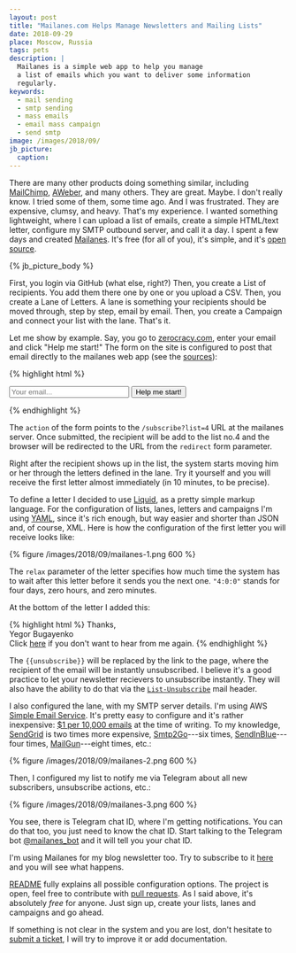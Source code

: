 ```yaml
---
layout: post
title: "Mailanes.com Helps Manage Newsletters and Mailing Lists"
date: 2018-09-29
place: Moscow, Russia
tags: pets
description: |
  Mailanes is a simple web app to help you manage
  a list of emails which you want to deliver some information
  regularly.
keywords:
  - mail sending
  - smtp sending
  - mass emails
  - email mass campaign
  - send smtp
image: /images/2018/09/
jb_picture:
  caption:
---
```


There are many other products doing something similar, including
[MailChimp](http://www.mailchimp.com/), [AWeber](http://www.aweber.com/), and
many others. They are great. Maybe. I don't really know. I tried some of them,
some time ago. And I was frustrated. They are expensive, clumsy, and heavy.
That's my experience. I wanted something lightweight, where I can upload
a list of emails, create a simple HTML/text letter, configure my SMTP outbound
server, and call it a day. I spent a few days and created
[Mailanes](http://www.mailanes.com). It's free (for all of you), it's simple,
and it's [open source](https://github.com/yegor256/mailanes/).

<!--more-->

{% jb_picture_body %}

First, you login via GitHub (what else, right?) Then, you create a List
of recipients. You add them there one by one or you upload a CSV. Then,
you create a Lane of Letters. A lane is something your recipients should
be moved through, step by step, email by email. Then, you create a Campaign
and connect your list with the lane. That's it.

Let me show by example.
Say, you go to [zerocracy.com](https://www.zerocracy.com), enter your email
and click "Help me start!" The form on the site is configured to post that
email directly to the mailanes web app (see the [sources](https://www.zerocracy.com/)):

{% highlight html %}
<form method="POST" action="https://www.mailanes.com/subscribe?list=4">
  <input type="hidden" name="source" value="www.zerocracy.com"/>
  <input type="hidden" name="redirect" value="https://www.zerocracy.com/"/>
  <input type="email" name="email" placeholder="Your email..." size="24"/>
  <button type="submit">Help me start!</button>
</form>
{% endhighlight %}

The `action` of the form points to the `/subscribe?list=4` URL at the mailanes
server. Once submitted, the recipient will be add to the list no.4 and the browser
will be redirected to the URL from the `redirect` form parameter.

Right after the recipient shows up in the list, the system starts moving
him or her through the letters defined in the lane. Try it yourself and you
will receive the first letter almost immediately (in 10 minutes, to be precise).

To define a letter I decided to use [Liquid](https://github.com/Shopify/liquid),
as a pretty simple markup language. For the configuration of lists, lanes, letters
and campaigns I'm using [YAML](http://yaml.org/), since it's rich enough, but
way easier and shorter than JSON and, of course, XML. Here is how the
configuration of the first letter you will receive looks like:

{% figure /images/2018/09/mailanes-1.png 600 %}

The `relax` parameter of the letter specifies how much time the system has
to wait after this letter before it sends you the next one. `"4:0:0"` stands
for four days, zero hours, and zero minutes.

At the bottom of the letter I added this:

{% highlight html %}
Thanks,<br/>
Yegor Bugayenko<br/>
Click [here]({{unsubscribe}}) if you don't want to hear from me again.
{% endhighlight %}

The `{{unsubscribe}}` will be replaced by the link to the page, where
the recipient of the email will be instantly unsubscribed. I believe it's
a good practice to let your newsletter recievers to unsubscribe instantly.
They will also have the ability to do that via the [`List-Unsubscribe`](https://tools.ietf.org/html/rfc8058)
mail header.

I also configured the lane, with my SMTP server details. I'm using
AWS [Simple Email Service](https://aws.amazon.com/ses/).
It's pretty easy to configure and it's rather inexpensive:
[$1 per 10,000 emails](https://aws.amazon.com/ses/pricing/) at the time of writing.
To my knowledge, [SendGrid](https://sendgrid.com/pricing/)
is two times more expensive,
[Smtp2Go](https://www.smtp2go.com)---six times,
[SendInBlue](https://www.sendinblue.com/pricing/)---four times,
[MailGun](https://www.mailgun.com/pricing)---eight times, etc.:

{% figure /images/2018/09/mailanes-2.png 600 %}

Then, I configured my list to notify me via Telegram about all new subscribers,
unsubscribe actions, etc.:

{% figure /images/2018/09/mailanes-3.png 600 %}

You see, there is Telegram chat ID, where I'm getting notifications. You can
do that too, you just need to know the chat ID. Start talking to the
Telegram bot [@mailanes_bot](https://t.me/mailanes_bot) and it will tell you your chat ID.

I'm using Mailanes for my blog newsletter too. Try to subscribe to it
[here](/about-me.html#subscribe) and you will see what happens.

[README](https://github.com/yegor256/mailanes/blob/master/README.md) fully
explains all possible configuration options. The project is open, feel free
to contribute with [pull requests](https://github.com/yegor256/mailanes).
As I said above, it's absolutely _free_
for anyone. Just sign up, create your lists, lanes and campaigns and go ahead.

If something is not clear in the system and you are lost, don't hesitate
to [submit a ticket](https://github.com/yegor256/mailanes/issues),
I will try to improve it or add documentation.
